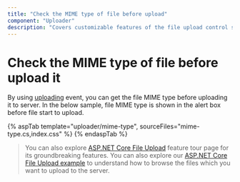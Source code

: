 ```yaml
---
title: "Check the MIME type of file before upload"
component: "Uploader"
description: "Covers customizable features of the file upload control such as a preview image, invisible upload, progress bar, sort the file list and more."
---
```


# Check the MIME type of file before upload it

By using [uploading](https://help.syncfusion.com/cr/aspnetcore-js2/Syncfusion.EJ2.Inputs.Uploader.html#Syncfusion_EJ2_Inputs_Uploader_Uploading) event, you can get the file MIME type before uploading it to server.
In the below sample, file MIME type is shown in the alert box before file start to upload.

{% aspTab template="uploader/mime-type", sourceFiles="mime-type.cs,index.css" %}
{% endaspTab %}

> You can also explore [ASP.NET Core File Upload](https://www.syncfusion.com/aspnet-core-ui-controls/file-upload) feature tour page for its groundbreaking features. You can also explore our [ASP.NET Core File Upload example](https://ej2.syncfusion.com/aspnetcore/Uploader/DefaultFunctionalities#/material) to understand how to browse the files which you want to upload to the server.